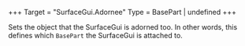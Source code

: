 +++
Target = "SurfaceGui.Adornee"
Type = BasePart | undefined
+++

Sets the object that the SurfaceGui is adorned too. In other words, this defines which `BasePart` the SurfaceGui is attached to.